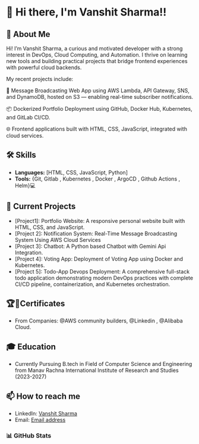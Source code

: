 # 👋 Hi there, I'm Vanshit Sharma!!
## 🚀 About Me
Hi! I’m Vanshit Sharma, a curious and motivated developer with a strong interest in DevOps, Cloud Computing, and Automation. I thrive on learning new tools and building practical projects that bridge frontend experiences with powerful cloud backends.

My recent projects include:

📡 Message Broadcasting Web App using AWS Lambda, API Gateway, SNS, and DynamoDB, hosted on S3 — enabling real-time subscriber notifications.

📦 Dockerized Portfolio Deployment using GitHub, Docker Hub, Kubernetes, and GitLab CI/CD.

🌐 Frontend applications built with HTML, CSS, JavaScript, integrated with cloud services.
## 🛠 Skills
- **Languages:** [HTML, CSS, JavaScript, Python]
- **Tools:** {Git, Gitlab , Kubernetes , Docker , ArgoCD , Github Actions , Helm}💻
## 🔭 Current Projects
- [Project1]: Portfolio Website: A responsive personal website built with HTML, CSS, and JavaScript.
- [Project 2]: Notification System: Real-Time Message Broadcasting System Using AWS Cloud Services
- [Project 3]: Chatbot: A Python based Chatbot with Gemini Api Integration.
- [Project 4]: Voting App: Deployment of Voting App using Docker and Kubernetes.
- [Project 5]: Todo-App Devops Deployment: A comprehensive full-stack todo application demonstrating modern DevOps practices with complete CI/CD pipeline, containerization,                 and Kubernetes orchestration.
## 🏆📜Certificates
- From Companies: @AWS community builders, @Linkedin , @Alibaba Cloud.

## 🎓 Education
- Currently Pursuing B.tech in Field of Computer Science and Engineering from Manav Rachna International Institute of Research and Studies (2023-2027)

## 📫 How to reach me 
- LinkedIn: [Vanshit Sharma](https://www.linkedin.com/in/vanshit-sharma/)
- Email: [Email address](vanshitsharma2006@gmail.com)

### 📊 GitHub Stats

